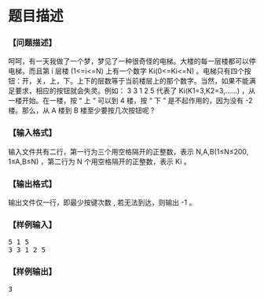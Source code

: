 # 题目描述


<h3>
【问题描述】
</h3>
<p>
呵呵，有一天我做了一个梦，梦见了一种很奇怪的电梯。大楼的每一层楼都可以停电梯，而且第 i 层楼 (1&lt;=i&lt;=N) 上有一个数字 Ki(0&lt;=Ki&lt;=N) 。电梯只有四个按钮：开，关，上，下。上下的层数等于当前楼层上的那个数字。当然，如果不能满足要求，相应的按钮就会失灵。例如： 3 3 1 2 5 代表了 Ki(K1=3,K2=3,……) ，从一楼开始。在一楼，按 “ 上 ” 可以到 4 楼，按 “ 下 ” 是不起作用的，因为没有 -2 楼。那么，从 A 楼到 B 楼至少要按几次按钮呢？
</p>
<h3>
【输入格式】
</h3>
<p>
输入文件共有二行，第一行为三个用空格隔开的正整数，表示 N,A,B(1≤N≤200, 1≤A,B≤N) ，第二行为 N 个用空格隔开的正整数，表示 Ki 。
</p>
<h3>
【输出格式】
</h3>
<p>
输出文件仅一行，即最少按键次数 , 若无法到达，则输出 -1 。
</p>
<h3>
【样例输入】
</h3>
<pre>5 1 5
3 3 1 2 5
</pre>
<h3>
【样例输出】
</h3>
<pre>3
</pre>
